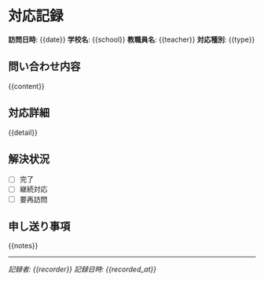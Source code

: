 # 対応記録

**訪問日時**: {{date}}
**学校名**: {{school}}
**教職員名**: {{teacher}}
**対応種別**: {{type}}

## 問い合わせ内容
{{content}}

## 対応詳細
{{detail}}

## 解決状況
- [ ] 完了
- [ ] 継続対応
- [ ] 要再訪問

## 申し送り事項
{{notes}}

---
*記録者: {{recorder}}*
*記録日時: {{recorded_at}}*
